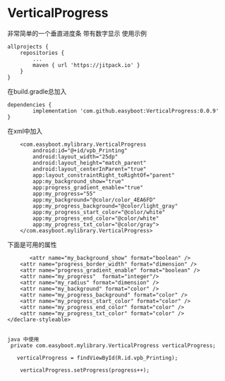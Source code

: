 # VerticalProgress
非常简单的一个垂直进度条
带有数字显示
使用示例

	allprojects {
		repositories {
			...
			maven { url 'https://jitpack.io' }
		}
	}
  
  在build.gradle总加入
  
  	dependencies {
	        implementation 'com.github.easyboot:VerticalProgress:0.0.9'
	}
  
  
  在xml中加入
  
        <com.easyboot.mylibrary.VerticalProgress
            android:id="@+id/vpb_Printing"
            android:layout_width="25dp"
            android:layout_height="match_parent"
            android:layout_centerInParent="true"
            app:layout_constraintRight_toRightOf="parent"
            app:my_background_show="true"
            app:progress_gradient_enable="true"
            app:my_progress="55"
            app:my_background="@color/color_4EA6FD"
            app:my_progress_background="@color/light_gray"
            app:my_progress_start_color="@color/white"
            app:my_progress_end_color="@color/white"
            app:my_progress_txt_color="@color/gray">
        </com.easyboot.mylibrary.VerticalProgress>
        
  
下面是可用的属性

  <declare-styleable name="verticalProgress"> 

           <attr name="my_background_show" format="boolean" />
        <attr name="progress_border_width" format="dimension" />
        <attr name="progress_gradient_enable" format="boolean" />
        <attr name="my_progress"  format="integer"/>
        <attr name="my_radius" format="dimension" />
        <attr name="my_background" format="color" />
        <attr name="my_progress_background" format="color" />
        <attr name="my_progress_start_color" format="color" />
        <attr name="my_progress_end_color" format="color" />
        <attr name="my_progress_txt_color" format="color" />
    </declare-styleable>
    
    
    java 中使用
     private com.easyboot.mylibrary.VerticalProgress verticalProgress;
     
       verticalProgress = findViewById(R.id.vpb_Printing);
       
        verticalProgress.setProgress(progress++);
       
